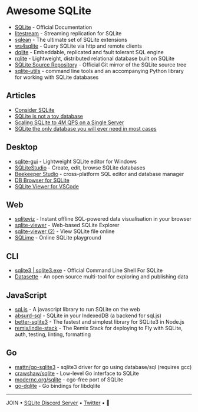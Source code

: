 # Awesome SQLite

- [SQLite](https://sqlite.org/doclist.html) - Official Documentation
- [litestream](https://github.com/benbjohnson/litestream) - Streaming replication for SQLite
- [sqlean](https://github.com/nalgeon/sqlean) - The ultimate set of SQLite extensions
- [ws4sqlite](https://github.com/proofrock/ws4sqlite) - Query SQLite via http and remote clients
- [dqlite](https://github.com/canonical/dqlite) - Embeddable, replicated and fault tolerant SQL engine
- [rqlite](https://github.com/rqlite/rqlite) - Lightweight, distributed relational database built on SQLite
- [SQLite Source Repository](https://github.com/sqlite/sqlite) - Official Git mirror of the SQLite source tree
- [sqlite-utils](https://sqlite-utils.datasette.io/) - command line tools and an accompanying Python library for working with SQLite databases

## Articles

- [Consider SQLite](https://blog.wesleyac.com/posts/consider-sqlite)
- [SQLite is not a toy database](https://antonz.org/sqlite-is-not-a-toy-database/)
- [Scaling SQLite to 4M QPS on a Single Server](https://blog.expensify.com/2018/01/08/scaling-sqlite-to-4m-qps-on-a-single-server/)
- [SQLite the only database you will ever need in most cases](https://www.unixsheikh.com/articles/sqlite-the-only-database-you-will-ever-need-in-most-cases.html)

## Desktop

- [sqlite-gui](https://github.com/little-brother/sqlite-gui) - Lightweight SQLite editor for Windows
- [SQLiteStudio](https://sqlitestudio.pl) - Create, edit, browse SQLite databases
- [Beekeeper Studio](https://www.beekeeperstudio.io) - cross-platform SQL editor and database manager
- [DB Browser for SQLite](https://sqlitebrowser.org)
- [SQLite Viewer for VSCode](https://marketplace.visualstudio.com/items?itemName=qwtel.sqlite-viewer)

## Web

- [sqliteviz](https://github.com/lana-k/sqliteviz) - Instant offline SQL-powered data visualisation in your browser
- [sqlite-viewer](https://sqliteviewer.app) - Web-based SQLite Explorer
- [sqlite-viewer (2)](https://inloop.github.io/sqlite-viewer/) - View SQLite file online
- [SQLime](https://sqlime.org) - Online SQLite playground

## CLI

- [sqlite3 | sqlite3.exe](https://sqlite.org/cli.html) - Official Command Line Shell For SQLite
- [Datasette](https://datasette.io) - An open source multi-tool for exploring and publishing data

## JavaScript

- [sql.js](https://github.com/sql-js/sql.js) - A javascript library to run SQLite on the web
- [absurd-sql](https://github.com/jlongster/absurd-sql) - SQLite in your IndexedDB (a backend for sql.js)
- [better-sqlite3](https://github.com/JoshuaWise/better-sqlite3) - The fastest and simplest library for SQLite3 in Node.js
- [remix/indie-stack](https://github.com/remix-run/indie-stack) - The Remix Stack for deploying to Fly with SQLite, auth, testing, linting, formatting

## Go

- [mattn/go-sqlite3](https://github.com/mattn/go-sqlite3) - sqlite3 driver for go using database/sql (requires gcc)
- [crawshaw/sqlite](https://github.com/crawshaw/sqlite) - Low-level Go interface to SQLite
- [modernc.org/sqlite](https://pkg.go.dev/modernc.org/sqlite) - cgo-free port of SQLite
- [go-dqlite](https://github.com/canonical/go-dqlite) - Go bindings for libdqlite

---

JOIN • [SQLite Discord Server](https://discord.gg/JzzxztXY6z) • [Twitter](https://twitter.com/SQLsite) • 🌻
